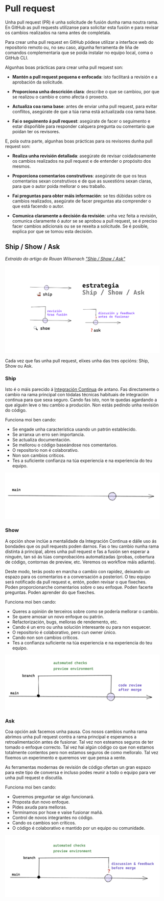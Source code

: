 
# Pull request

Unha pull request (PR) é unha solicitude de fusión dunha rama noutra rama. En GitHub as pull requests utilízanse para solicitar esta fusión e para revisar os cambios realizados na rama antes de completala.

Para crear unha pull request en GitHub pódese utilizar a interface web do repositorio remoto ou, no seu caso, algunha ferramenta de liña de comandos complementaria que se poida instalar no equipo local, coma o GitHub CLI.

Algunhas boas prácticas para crear unha pull request son:

- **Mantén a pull request pequena e enfocada**: isto facilitará a revisión e a aprobación da solicitude.

- **Proporciona unha descrición clara**: describe o que se cambiou, por que se realizou o cambio e como afecta ó proxecto.

- **Actualiza coa rama base**: antes de enviar unha pull request, para evitar conflitos, asegúrate de que a túa rama está actualizada coa rama base.

- **Fai o seguimento á pull request**: asegúrate de facer o seguimento e estar dispoñible para responder calquera pregunta ou comentario que poidan ter os revisores.

E, pola outra parte, algunhas boas prácticas para os revisores dunha pull request son:

- **Realiza unha revisión detallada**: asegúrate de revisar coidadosamente os cambios realizados na pull request e de entender o propósito dos mesmos.

- **Proporciona comentarios construtivos**: asegúrate de que os teus comentarios sexan construtivos e de que as suxestións sexan claras, para que o autor poida mellorar o seu traballo.

- **Fai preguntas para obter máis información**: se tes dúbidas sobre os cambios realizados, asegúrate de facer preguntas ata comprender o que está facendo o autor.

- **Comunica claramente a decisión da revisión**: unha vez feita a revisión, comunica claramente ó autor se se aprobou a pull request, se é preciso facer cambios adicionais ou se se rexeita a solicitude. Se é posible, explica por que se tomou esta decisión.

## Ship / Show / Ask
_Extraído do artigo de Rouan Wilsenach ["Ship / Show / Ask"](https://martinfowler.com/articles/ship-show-ask.html)_

<div style="text-align: center;">
  <div style="margin: 0 auto;">

![](../_media/02_hands_on/ship_show_ask.png)

  </div>
</div>

Cada vez que fas unha pull request, elixes unha das tres opcións: Ship, Show ou Ask.

### Ship
Isto é o máis parecido á [Integración Continua](https://es.wikipedia.org/wiki/Integraci%C3%B3n_continua) de antano. Fas directamente o cambio na rama principal con tódalas técnicas habituais de integración continua para que sexa seguro. Cando fas isto, non te quedas agardando a que alguén leve o teu cambio a produción. Non estás pedindo unha revisión do código.

Funciona moi ben cando:

- Se engade unha característica usando un patrón establecido.
- Se arranxa un erro sen importancia.
- Se actualiza documentación.
- Se mellorou o código baseándose nos comentarios.
- O repositorio non é colaborativo.
- Non son cambios críticos.
- Tes a suficiente confianza na túa experiencia e na experiencia do teu equipo.

<div style="text-align: center;">
  <div style="margin: 0 auto;">

![](../_media/02_hands_on/ship.png)

  </div>
</div>

### Show 

A opción show inclúe a mentalidade da Integración Continua e dálle uso ás bondades que os pull requests poden darnos. Fas o teu cambio nunha rama distinta á principal, abres unha pull request e fas a fusión sen esperar a ninguén, tan só ás túas comprobacións automatizadas (probas, cobertura de código, contornas de preview, etc. Veremos os workflow máis adiante).

Deste modo, terás posto en marcha o cambio con rapidez, deixando un espazo para os comentarios e a conversación a posteriori. O teu equipo será notificado da pull request e, entón, poden revisar o que fixeches. Poden proporcionarche comentarios sobre o seu enfoque. Poden facerte preguntas. Poden aprender do que fixeches.

Funciona moi ben cando:

- Queres a opinión de terceiros sobre como se podería mellorar o cambio.
- Se quere amosar un novo enfoque ou patrón.
- Refactorización, bugs, melloras de rendemento, etc.
- Cando é un erro ou unha solución interesante ou para non esquecer.
- O repositorio é colaborativo, pero cun owner único.
- Cando non son cambios críticos.
- Tes a confianza suficiente na túa experiencia e na experiencia do teu equipo.

<div style="text-align: center;">
  <div style="margin: 0 auto;">

![](../_media/02_hands_on/show.png)

  </div>
</div>

### Ask
Coa opción ask facemos unha pausa. Cos nosos cambios nunha rama abrimos unha pull request contra a rama principal e esperamos a retroalimentación antes de fusionar. Tal vez non esteamos seguros de ter tomado o enfoque correcto. Tal vez hai algún código co que non estamos totalmente contentos pero non estamos seguros de como melloralo. Tal vez fixemos un experimento e queremos ver que pensa a xente.

As ferramentas modernas de revisión de código ofertan un gran espazo para este tipo de conversa e incluso podes reunir a todo o equipo para ver unha pull request e discutila.

Funciona moi ben cando:

- Queremos preguntar se algo funcionará.
- Proposta dun novo enfoque.
- Pides axuda para melloras.
- Terminamos por hoxe e vaise fusionar mañá.
- Control de novos integrantes no código.
- Cando os cambios son críticos.
- O código é colaborativo e mantido por un equipo ou comunidade.

<div style="text-align: center;">
  <div style="margin: 0 auto;">

![](../_media/02_hands_on/ask.png)

  </div>
</div>
